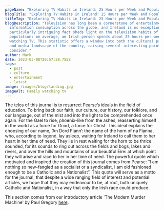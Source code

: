 ```yaml
---
pageName: "Exploring TV Habits in Ireland: 25 Hours per Week and Popular TV Stations"
blogTitle: "Exploring TV Habits in Ireland: 25 Hours per Week and Popular TV Stations"
titleTag: "Exploring TV Habits in Ireland: 25 Hours per Week and Popular TV Stations"
blogDescription: "Television has long been a cornerstone of entertainment and
  information consumption across the globe, and Ireland is no exception. A
  particularly intriguing fact sheds light on the television habits of the Irish
  population: on average, an Irish person spends about 25 hours per week
  watching TV. This statistic offers a window into both the cultural preferences
  and media landscape of the country, raising several interesting points to
  consider."
author: Mark
date: 2023-03-08T20:57:28.755Z
tags:
  - post
  - culture
  - entertainment
  - latest
image: /images/blog/landing.jpg
imageAlt: Family watching tv
---
```

<!--StartFragment-->

The telos of this journal is to resurrect Pearse’s ideals in the field of education. To bring back our faith, our culture, our history, our folklore, and our language, out of the mist and into the light to be comprehended once again. For the Gael to rise, phoenix-like from the ashes, reasserting himself in the world as a force for Good, a force for Christ. This ideal explains the choosing of our name, ‘An Dord Fiann’: the name of the horn of na Fianna, who, according to legend, lay asleep, waiting for Ireland to call them to her heart in her time of need. They lie in rest waiting for the horn to be thrice sounded, for its sounds to ring out across the fields and bogs, lakes and rivers, and over the hills and mountains of our beautiful Éire: at which point they will arise and race to her in her time of need. The powerful quote which motivated and inspired the creation of this journal comes from Pearse: “I am nothing so new-fangled as a socialist or a syndicalist, I am old fashioned enough to be a Catholic and a Nationalist”. This quote will serve as a motto for the journal, that despite a wide ranging field of interest and potential articles, we hope that they may endeavour to be, at root, both uniquely Catholic and Nationalist, in a way that only the Irish race could produce.

T﻿his section comes from our introductory article 'The Modern Murder Machine' by Paul Gregory [here](https://andordfiann.ie/blog/the-modern-murder-machine/). 

<!--EndFragment-->